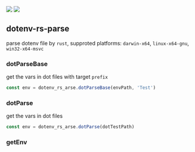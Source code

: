 <img src="https://img.shields.io/npm/v/dotenv-rs-parse?color=c95f8b"/>
<img src="https://img.shields.io/nycrc/PengBoUESTC/dotenv-rs-parse"/>

## dotenv-rs-parse

parse dotenv file by `rust`, supproted platforms: `darwin-x64`, `linux-x64-gnu`, `win32-x64-msvc`

### dotParseBase

get the vars in dot files with target `prefix`

```javascript
const env = dotenv_rs_arse.dotParseBase(envPath, 'Test')
```

### dotParse

get the vars in dot files

```javascript
const env = dotenv_rs_arse.dotParse(dotTestPath)
```

### getEnv